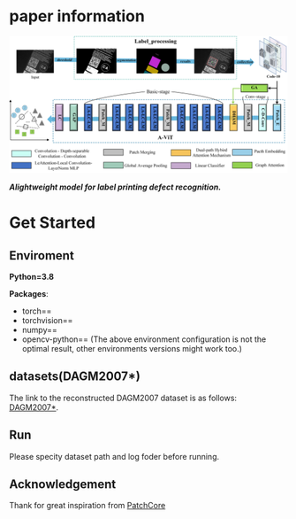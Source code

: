 # paper information


![](images/figure1.png)

**_Alightweight model for label printing defect recognition._**

# Get Started 

## Enviroment

**Python=3.8**

**Packages**:
- torch==
- torchvision==
- numpy==
- opencv-python==
(The above environment configuration is not the optimal result, other environments versions might work too.)


## datasets(DAGM2007*)
The link to the reconstructed DAGM2007 dataset is as follows: [DAGM2007*](https://www.kaggle.com/datasets/amor000/reconstructed-dagm2007-dataset).

## Run

Please specity dataset path and log foder before running.

## Acknowledgement

Thank for great inspiration from [PatchCore]()

